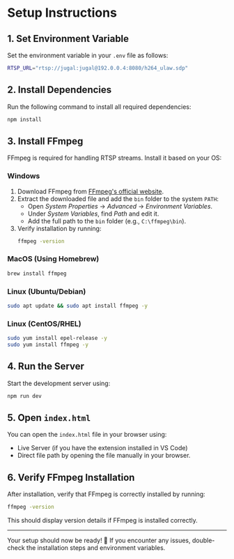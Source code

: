 # Setup Instructions

## 1. Set Environment Variable
Set the environment variable in your `.env` file as follows:

```sh
RTSP_URL="rtsp://jugal:jugal@192.0.0.4:8080/h264_ulaw.sdp"
```

## 2. Install Dependencies
Run the following command to install all required dependencies:

```sh
npm install
```

## 3. Install FFmpeg
FFmpeg is required for handling RTSP streams. Install it based on your OS:

### **Windows**
1. Download FFmpeg from [FFmpeg's official website](https://ffmpeg.org/download.html).
2. Extract the downloaded file and add the `bin` folder to the system `PATH`:
   - Open *System Properties* → *Advanced* → *Environment Variables*.
   - Under *System Variables*, find *Path* and edit it.
   - Add the full path to the `bin` folder (e.g., `C:\ffmpeg\bin`).
3. Verify installation by running:
   ```sh
   ffmpeg -version
   ```

### **MacOS (Using Homebrew)**
```sh
brew install ffmpeg
```

### **Linux (Ubuntu/Debian)**
```sh
sudo apt update && sudo apt install ffmpeg -y
```

### **Linux (CentOS/RHEL)**
```sh
sudo yum install epel-release -y
sudo yum install ffmpeg -y
```

## 4. Run the Server
Start the development server using:

```sh
npm run dev
```

## 5. Open `index.html`
You can open the `index.html` file in your browser using:
- Live Server (if you have the extension installed in VS Code)
- Direct file path by opening the file manually in your browser.

## 6. Verify FFmpeg Installation
After installation, verify that FFmpeg is correctly installed by running:

```sh
ffmpeg -version
```

This should display version details if FFmpeg is installed correctly.

---

Your setup should now be ready! 🚀 If you encounter any issues, double-check the installation steps and environment variables.

